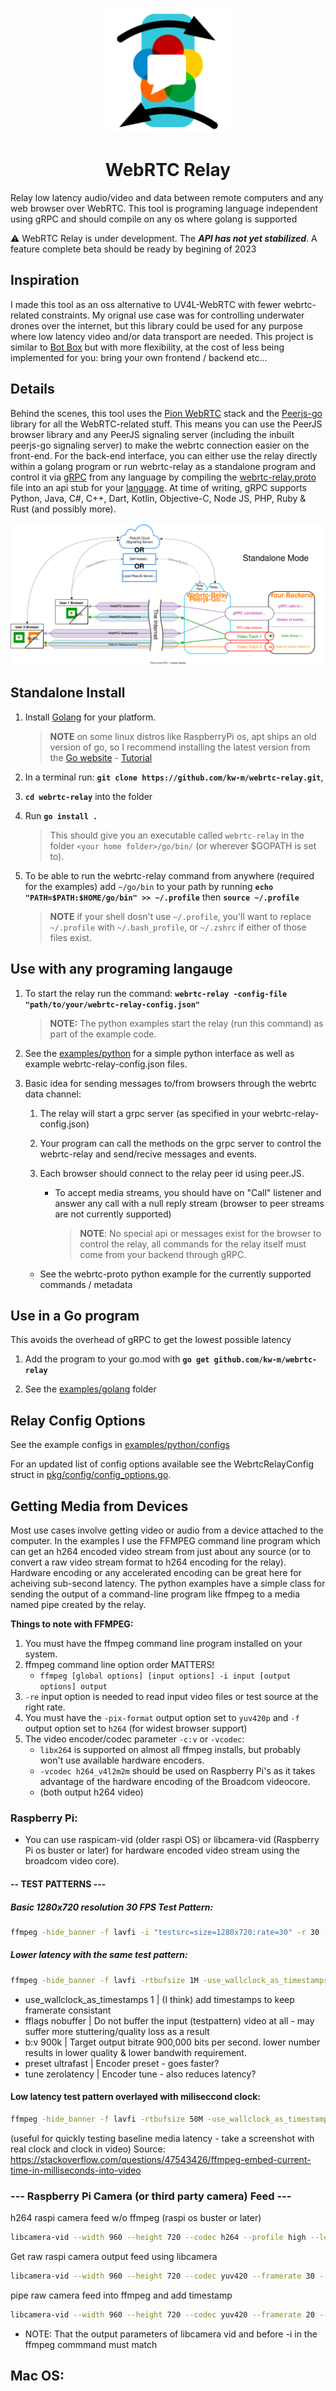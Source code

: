 <p align="center">
  <img src="Docs/Images/Webrtc-Relay Logo.svg" alt="drawing" width="200"/>
  <h1 align="center">WebRTC Relay</h1>
</p>
Relay low latency audio/video and data between remote computers and any web browser over WebRTC. This tool is programing language independent using gRPC and should compile on any os where golang is supported

:warning: WebRTC Relay is under development. The ***API has not yet stabilized***. A feature complete beta should be ready by begining of 2023

## Inspiration

I made this tool as an oss alternative to UV4L-WebRTC with fewer webrtc-related constraints. My orignal use case was for controlling underwater drones over the internet, but this library could be used for any purpose where low latency video and/or data transport are needed. This project is similar to [Bot Box](https://github.com/roboportal/bot_box) but with more flexibility, at the cost of less being implemented for you: bring your own frontend / backend etc...

## Details

Behind the scenes, this tool uses the [Pion WebRTC](https://github.com/pion/webrtc) stack and the [Peerjs-go](https://github.com/muka/peerjs-go) library for all the WebRTC-related stuff. This means you can use the PeerJS browser library and any PeerJS signaling server (including the inbuilt peerjs-go signaling server) to make the webrtc connection easier on the front-end. For the back-end interface, you can either use the relay directly within a golang program or run webrtc-relay as a standalone program and control it via [gRPC](https://grpc.io/) from any language by compiling the [webrtc-relay.proto](./webrtc-relay.proto) file into an api stub for your [language](https://grpc.io/docs/languages/). At time of writing, gRPC supports Python, Java, C#, C++, Dart, Kotlin, Objective-C, Node JS, PHP, Ruby & Rust (and possibly more).

![Webrtc-Relay-Overview](Docs/Images/Webrtc-Relay-Overview.drawio.svg)

## Standalone Install

1. Install [Golang](https://go.dev) for your platform.

   > **NOTE** on some linux distros like RaspberryPi os, apt ships an old version of go, so I recommend installing the latest version from the [Go website](https://go.dev/dl) - [Tutorial](https://www.jeremymorgan.com/tutorials/raspberry-pi/install-go-raspberry-pi)

2. In a terminal run: **`git clone https://github.com/kw-m/webrtc-relay.git`**,
3. **`cd webrtc-relay`** into the folder
4. Run **`go install .`**
   > This should give you an executable called `webrtc-relay` in the folder `<your home folder>/go/bin/` (or wherever $GOPATH is set to).
5. To be able to run the webrtc-relay command from anywhere (required for the examples) add `~/go/bin` to your path by running **`echo "PATH=$PATH:$HOME/go/bin" >> ~/.profile`** then **`source ~/.profile`**
   > **NOTE** if your shell dosn't use `~/.profile`, you'll want to replace `~/.profile` with `~/.bash_profile`, or `~/.zshrc` if either of those files exist.

## Use with any programing langauge

1. To start the relay run the command: **`webrtc-relay -config-file "path/to/your/webrtc-relay-config.json"`**
   > **NOTE:** The python examples start the relay (run this command) as part of the example code.

2. See the [examples/python](examples/python) for a simple python interface as well as example webrtc-relay-config.json files.

3. Basic idea for sending messages to/from browsers through the webrtc data channel:
   1. The relay will start a grpc server (as specified in your webrtc-relay-config.json)

   2. Your program can call the methods on the grpc server to control the webrtc-relay and send/recive messages and events.

   3. Each browser should connect to the relay peer id using peer.JS.
      - To accept media streams, you should have on "Call" listener and answer any call with a null reply stream (browser to peer streams are not currently supported)
        > **NOTE**: No special api or messages exist for the browser to control the relay, all commands for the relay itself must come from your backend through gRPC.
   - See the webrtc-proto python example for the currently supported commands / metadata

## Use in a Go program

This avoids the overhead of gRPC to get the lowest possible latency

1. Add the program to your go.mod with **`go get github.com/kw-m/webrtc-relay`**

2. See the [examples/golang](/examples/golang) folder

## Relay Config Options

See the example configs in [examples/python/configs](examples/python/configs)

For an updated list of config options available see the WebrtcRelayConfig struct in [pkg/config/config_options.go](pkg/config/config_options.go).

## Getting Media from Devices

Most use cases involve getting video or audio from a device attached to the computer. In the examples I use the FFMPEG command line program which can get an h264 encoded video stream from just about any source (or to convert a raw video stream format to h264 encoding for the relay). Hardware encoding or any accelerated encoding can be great here for acheiving sub-second latency. The python examples have a simple class for sending the output of a command-line program like ffmpeg to a media named pipe created by the relay.

**Things to note with FFMPEG:**

1.  You must have the ffmpeg command line program installed on your system.
2.  ffmpeg command line option order MATTERS!
    - `ffmpeg [global options] [input options] -i input [output options] output`
3.  `-re` input option is needed to read input video files or test source at the right rate.
4.  You must have the `-pix-format` output option set to `yuv420p` and `-f` output option set to `h264` (for widest browser support)
5.  The video encoder/codec parameter `-c:v` or `-vcodec`:
    - `libx264` is supported on almost all ffmpeg installs, but probably won't use available hardware encoders.
    - `-vcodec h264_v4l2m2m` should be used on Raspberry Pi's as it takes advantage of the hardware encoding of the Broadcom videocore.
    - (both output h264 video)

### Raspberry Pi:

- You can use raspicam-vid (older raspi OS) or libcamera-vid (Raspberry Pi os buster or later) for hardware encoded video stream using the broadcom video core).

#### -- TEST PATTERNS ---

##### Basic 1280x720 resolution 30 FPS Test Pattern:

```sh
ffmpeg -hide_banner -f lavfi -i "testsrc=size=1280x720:rate=30" -r 30 -vcodec h264_v4l2m2m -f h264 -y pipe:1
```

##### Lower latency with the same test pattern:

```sh
ffmpeg -hide_banner -f lavfi -rtbufsize 1M -use_wallclock_as_timestamps 1 -i "testsrc=size=1280x720:rate=30" -r 30 -vcodec h264_v4l2m2m -preset ultrafast -tune zerolatency  -use_wallclock_as_timestamps 1 -fflags nobuffer -b:v 900k -f h264 -y pipe:1
```

- use_wallclock_as_timestamps 1 | (I think) add timestamps to keep framerate consistant
- fflags nobuffer | Do not buffer the input (testpattern) video at all - may suffer more stuttering/quality loss as a result
- b:v 900k | Target output bitrate 900,000 bits per second. lower number results in lower quality & lower bandwith requirement.
- preset ultrafast | Encoder preset - goes faster?
- tune zerolatency | Encoder tune - also reduces latency?

#### Low latency test pattern overlayed with miliseccond clock:

```sh
ffmpeg -hide_banner -f lavfi -rtbufsize 50M -use_wallclock_as_timestamps 1 -i "testsrc=size=1280x720:rate=30" -r 30 -vf "settb=AVTB,setpts='trunc(PTS/1K)*1K+st(1,trunc(RTCTIME/1K))-1K*trunc(ld(1)/1K)',drawtext=text='%{localtime}.%{eif\:1M*t-1K*trunc(t*1K)\:d}':fontcolor=black@1:fontsize=(h/10):x=(w-text_w)/2:y=10" -vcodec h264_v4l2m2m -preset ultrafast -tune zerolatency   -use_wallclock_as_timestamps 1 -fflags nobuffer -b:v 9k -f h264 -y pipe:1
```

(useful for quickly testing baseline media latency - take a screenshot with real clock and clock in video)
Source: https://stackoverflow.com/questions/47543426/ffmpeg-embed-current-time-in-milliseconds-into-video

### --- Raspberry Pi Camera (or third party camera) Feed ---

h264 raspi camera feed w/o ffmpeg (raspi os buster or later)

```sh
libcamera-vid --width 960 --height 720 --codec h264 --profile high --level 4.2 --bitrate 800000 --framerate 30 --inline 1 --flush 1 --timeout 0 --nopreview 1 --output -
```

Get raw raspi camera output feed using libcamera

```sh
libcamera-vid --width 960 --height 720 --codec yuv420 --framerate 30 --flush 1 --timeout 0 --nopreview 1 --output -
```

pipe raw camera feed into ffmpeg and add timestamp

```sh
libcamera-vid --width 960 --height 720 --codec yuv420 --framerate 20 --flush 1 --timeout 0 --nopreview 1 --output - | ffmpeg -hide_banner -f rawvideo -pix_fmt yuv420p -s 960x720 -framerate 20 -rtbufsize 1M -use_wallclock_as_timestamps 1 -i "pipe:" -vf "settb=AVTB,setpts='trunc(PTS/1K)*1K+st(1,trunc(RTCTIME/1K))-1K*trunc(ld(1)/1K)',drawtext=text='%{localtime}.%{eif\:1M*t-1K*trunc(t\*1K)\:d}':fontcolor=black@1:fontsize=(h/10):x=(w-text_w)/2:y=10" -vcodec h264_v4l2m2m -preset ultrafast -tune zerolatency -use_wallclock_as_timestamps 1 -fflags nobuffer -b:v 100k -f h264 -y pipe:1
```

- NOTE: That the output parameters of libcamera vid and before -i in the ffmpeg commmand must match

## Mac OS:

```sh

```
